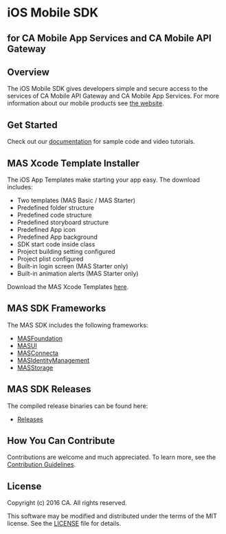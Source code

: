 # iOS Mobile SDK
## for CA Mobile App Services and CA Mobile API Gateway

## Overview
The iOS Mobile SDK gives developers simple and secure access to the services of CA Mobile API Gateway and CA Mobile App Services. 
For more information about our mobile products see [the website][mas.ca.com].

## Get Started
Check out our [documentation](https://www.ca.com/us/developers/mas/docs.html) for sample code and video tutorials.

## MAS Xcode Template Installer

The iOS App Templates make starting your app easy. The download includes:

* Two templates (MAS Basic / MAS Starter)
* Predefined folder structure
* Predefined code structure
* Predefined storyboard structure
* Predefined App icon
* Predefined App background
* SDK start code inside class
* Project building setting configured
* Project plist configured
* Built-in login screen (MAS Starter only)
* Built-in animation alerts (MAS Starter only)

Download the MAS Xcode Templates [here][templates].

## MAS SDK Frameworks

The MAS SDK includes the following frameworks:

- [MASFoundation][MASFoundation]
- [MASUI][MASUI]
- [MASConnecta][MASConnecta]
- [MASIdentityManagement][MASIdentityManagement]
- [MASStorage][MASStorage]


## MAS SDK Releases

The compiled release binaries can be found here:
- [Releases][Releases]

## How You Can Contribute

Contributions are welcome and much appreciated. To learn more, see the [Contribution Guidelines][contributing].


## License

Copyright (c) 2016 CA. All rights reserved.

This software may be modified and distributed under the terms
of the MIT license. See the [LICENSE][license-link] file for details.


 [mas.ca.com]: http://mas.ca.com/
 [get-started]: http://mas.ca.com/get-started
 [docs]: http://mas.ca.com/docs/
 [blog]: http://mas.ca.com/blog/

 [MASFoundation]: https://github.com/CAAPIM/iOS-MAS-Foundation
 [MASUI]: https://github.com/CAAPIM/iOS-MAS-UI
 [MASStorage]: https://github.com/CAAPIM/iOS-MAS-Storage
 [MASConnecta]: https://github.com/CAAPIM/iOS-MAS-Connecta
 [MASIdentityManagement]: https://github.com/CAAPIM/iOS-MAS-IdentityManagement
 [Releases]: https://github.com/CAAPIM/Releases
 [contributing]: /CONTRIBUTING.md
 [license-link]: /LICENSE
 [templates]: https://github.com/CAAPIM/iOS-MAS-SDK/blob/develop/TemplateInstaller/MobileSDK.dmg?raw=true

